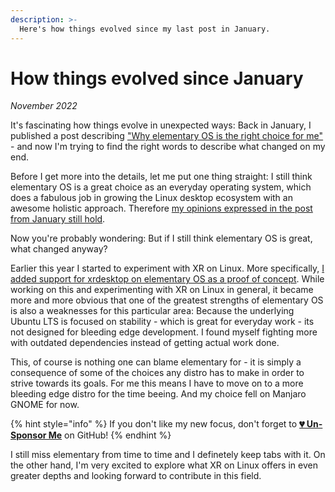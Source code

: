 ```yaml
---
description: >-
  Here's how things evolved since my last post in January.
---
```


# How things evolved since January

_November 2022_

It's fascinating how things evolve in unexpected ways: Back in January, I published a post describing ["Why elementary OS is the right choice for me"](2022-01-17-why-elementary-os-is-the-right-choice-for-me.md) - and now I'm trying to find the right words to describe what changed on my end.

Before I get more into the details, let me put one thing straight: I still think elementary OS is a great choice as an everyday operating system, which does a fabulous job in growing the Linux desktop ecosystem with an awesome holistic approach. Therefore [my opinions expressed in the post from January still hold](2022-01-17-why-elementary-os-is-the-right-choice-for-me.md).

Now you're probably wondering: But if I still think elementary OS is great, what changed anyway?

Earlier this year I started to experiment with XR on Linux. More specifically, [I added support for xrdesktop on elementary OS as a proof of concept](2021-04-27-dipping-elementary-os-toes-into-virtual-reality.md). While working on this and experimenting with XR on Linux in general, it became more and more obvious that one of the greatest strengths of elementary OS is also a weaknesses for this particular area: Because the underlying Ubuntu LTS is focused on stability - which is great for everyday work - its not designed for bleeding edge development. I found myself fighting more with outdated dependencies instead of getting actual work done.

This, of course is nothing one can blame elementary for - it is simply a consequence of some of the choices any distro has to make in order to strive towards its goals. For me this means I have to move on to a more bleeding edge distro for the time beeing. And my choice fell on Manjaro GNOME for now.

{% hint style="info" %}
If you don't like my new focus, don't forget to [**💔 Un-Sponsor Me**](https://github.com/sponsors/marbetschar) on GitHub!
{% endhint %}

I still miss elementary from time to time and I definetely keep tabs with it. On the other hand, I'm very excited to explore what XR on Linux offers in even greater depths and looking forward to contribute in this field.
